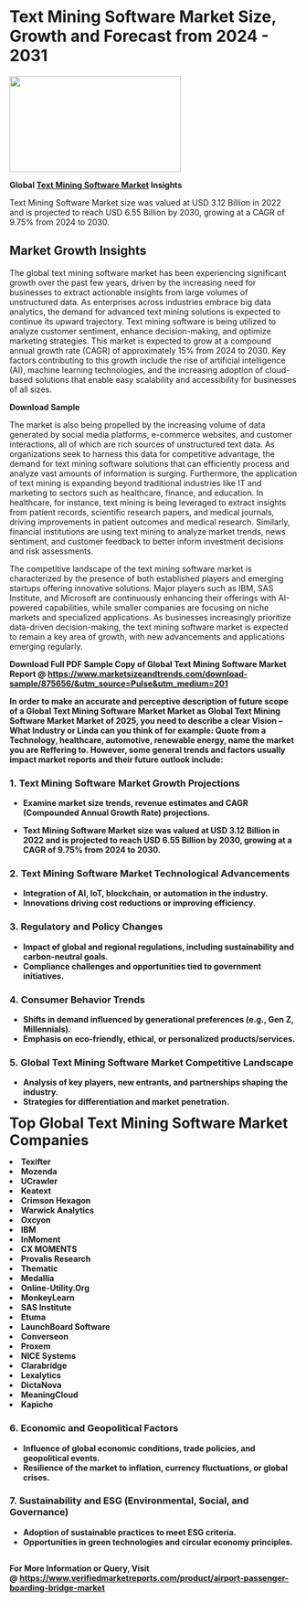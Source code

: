 <H1>Text Mining Software Market Size, Growth and Forecast from 2024 - 2031</H1><img class="aligncenter size-medium wp-image-584254" src="https://thirdeyenews.in/wp-content/uploads/2024/09/Global-Market-Research-300x168.jpeg" alt="" width="300" height="168" /><p><strong>Global&nbsp;<a href="https://www.marketsizeandtrends.com/download-sample/875656/&amp;utm_source=Pulse&amp;utm_medium=201">Text Mining Software Market</a> Insights</strong></p><p>Text Mining Software Market size was valued at USD 3.12 Billion in 2022 and is projected to reach USD 6.55 Billion by 2030, growing at a CAGR of 9.75% from 2024 to 2030.</p><p><h2>Market Growth Insights</h2> <p>The global text mining software market has been experiencing significant growth over the past few years, driven by the increasing need for businesses to extract actionable insights from large volumes of unstructured data. As enterprises across industries embrace big data analytics, the demand for advanced text mining solutions is expected to continue its upward trajectory. Text mining software is being utilized to analyze customer sentiment, enhance decision-making, and optimize marketing strategies. This market is expected to grow at a compound annual growth rate (CAGR) of approximately 15% from 2024 to 2030. Key factors contributing to this growth include the rise of artificial intelligence (AI), machine learning technologies, and the increasing adoption of cloud-based solutions that enable easy scalability and accessibility for businesses of all sizes.</p> <p><strong>Download Sample</strong></p> <p>The market is also being propelled by the increasing volume of data generated by social media platforms, e-commerce websites, and customer interactions, all of which are rich sources of unstructured text data. As organizations seek to harness this data for competitive advantage, the demand for text mining software solutions that can efficiently process and analyze vast amounts of information is surging. Furthermore, the application of text mining is expanding beyond traditional industries like IT and marketing to sectors such as healthcare, finance, and education. In healthcare, for instance, text mining is being leveraged to extract insights from patient records, scientific research papers, and medical journals, driving improvements in patient outcomes and medical research. Similarly, financial institutions are using text mining to analyze market trends, news sentiment, and customer feedback to better inform investment decisions and risk assessments.</p> <p>The competitive landscape of the text mining software market is characterized by the presence of both established players and emerging startups offering innovative solutions. Major players such as IBM, SAS Institute, and Microsoft are continuously enhancing their offerings with AI-powered capabilities, while smaller companies are focusing on niche markets and specialized applications. As businesses increasingly prioritize data-driven decision-making, the text mining software market is expected to remain a key area of growth, with new advancements and applications emerging regularly.</p> <p><strong></p><p><span class=""><strong>Download Full PDF Sample Copy of Global Text Mining Software Market Report</strong> @ <a href="https://www.marketsizeandtrends.com/download-sample/875656/&amp;utm_source=Pulse&amp;utm_medium=201" target="_blank">https://www.marketsizeandtrends.com/download-sample/875656/&amp;utm_source=Pulse&amp;utm_medium=201</a></span></p><p>In order to make an accurate and perceptive description of future scope of a Global&nbsp;Text Mining Software Market Market as Global&nbsp;Text Mining Software Market Market of 2025, you need to describe a clear Vision &ndash; What Industry or Linda can you think of for example: Quote from a Technology, healthcare, automotive, renewable energy, name the market you are Reffering to. However, some general trends and factors usually impact market reports and their future outlook include:</p><h3>1.&nbsp;<strong>Text Mining Software Market Growth Projections</strong></h3><ul><li>Examine market size trends, revenue estimates and CAGR (Compounded Annual Growth Rate) projections.</li><li><p>Text Mining Software Market size was valued at USD 3.12 Billion in 2022 and is projected to reach USD 6.55 Billion by 2030, growing at a CAGR of 9.75% from 2024 to 2030.</p></li></ul><h3>2.&nbsp;<strong>Text Mining Software Market Technological Advancements</strong></h3><ul><li>Integration of AI, IoT, blockchain, or automation in the industry.</li><li>Innovations driving cost reductions or improving efficiency.</li></ul><h3>3.&nbsp;<strong>Regulatory and Policy Changes</strong></h3><ul><li>Impact of global and regional regulations, including sustainability and carbon-neutral goals.</li><li>Compliance challenges and opportunities tied to government initiatives.</li></ul><h3>4.&nbsp;<strong>Consumer Behavior Trends</strong></h3><ul><li>Shifts in demand influenced by generational preferences (e.g., Gen Z, Millennials).</li><li>Emphasis on eco-friendly, ethical, or personalized products/services.</li></ul><h3>5.&nbsp;<strong>Global Text Mining Software Market Competitive Landscape</strong></h3><ul><li>Analysis of key players, new entrants, and partnerships shaping the industry.</li><li>Strategies for differentiation and market penetration.</li></ul><p data-pm-slice="1 1 []"><span style="color: inherit; font-family: inherit; font-size: 25px;">Top Global Text Mining Software Market Companies</span></p><div class="" data-test-id=""><p><li>Texifter</li><li> Mozenda</li><li> UCrawler</li><li> Keatext</li><li> Crimson Hexagon</li><li> Warwick Analytics</li><li> Oxcyon</li><li> IBM</li><li> InMoment</li><li> CX MOMENTS</li><li> Provalis Research</li><li> Thematic</li><li> Medallia</li><li> Online-Utility.Org</li><li> MonkeyLearn</li><li> SAS Institute</li><li> Etuma</li><li> LaunchBoard Software</li><li> Converseon</li><li> Proxem</li><li> NICE Systems</li><li> Clarabridge</li><li> Lexalytics</li><li> DictaNova</li><li> MeaningCloud</li><li> Kapiche</li></p></div><h3>6.&nbsp;<strong>Economic and Geopolitical Factors</strong></h3><ul><li>Influence of global economic conditions, trade policies, and geopolitical events.</li><li>Resilience of the market to inflation, currency fluctuations, or global crises.</li></ul><h3>7.&nbsp;<strong>Sustainability and ESG (Environmental, Social, and Governance)</strong></h3><ul><li>Adoption of sustainable practices to meet ESG criteria.</li><li>Opportunities in green technologies and circular economy principles.</li></ul><h2><strong style="font-size: 14px;">For More Information or Query, Visit @&nbsp;</strong><a style="background-color: #ffffff; font-size: 14px;" href="https://www.marketsizeandtrends.com/report/text-mining-software-market/" target="_blank">https://www.verifiedmarketreports.com/product/airport-passenger-boarding-bridge-market</a></h2>
